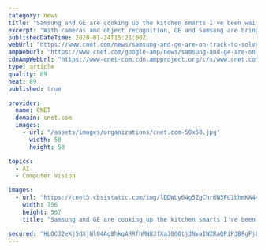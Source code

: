 ```yaml
---
category: news
title: "Samsung and GE are cooking up the kitchen smarts I've been waiting for"
excerpt: "With cameras and object recognition, GE and Samsung are bringing smart kitchen appliances to the US that might actually be useful. The newest version of Samsung's Family Hub smart refrigerator ..."
publishedDateTime: 2020-01-24T15:21:00Z
webUrl: "https://www.cnet.com/news/samsung-and-ge-are-on-track-to-solve-the-pain-of-menu-planning/"
ampWebUrl: "https://www.cnet.com/google-amp/news/samsung-and-ge-are-on-track-to-solve-the-pain-of-menu-planning/"
cdnAmpWebUrl: "https://www-cnet-com.cdn.ampproject.org/c/s/www.cnet.com/google-amp/news/samsung-and-ge-are-on-track-to-solve-the-pain-of-menu-planning/"
type: article
quality: 89
heat: 89
published: true

provider:
  name: CNET
  domain: cnet.com
  images:
    - url: "/assets/images/organizations/cnet.com-50x50.jpg"
      width: 50
      height: 50

topics:
  - AI
  - Computer Vision

images:
  - url: "https://cnet3.cbsistatic.com/img/lDDWLy64g5ZgChr6N3FU1bhmKA4=/756x567/2020/01/22/54be830f-7581-4919-8fa1-f7d5f08392af/ge-kbis-2020-3.jpg"
    width: 756
    height: 567
    title: "Samsung and GE are cooking up the kitchen smarts I've been waiting for"

secured: "HLOCJ2eXj5dXjNl04Ag8hkgARRfhMN8JfXaJ06Otj3NvaIWZRaQPiP3BFgFjLBEE6SCnHdqMVP8JVK7Vug4e7V3OIzzVIpyea91NEoK9JdQHLvplxe9LMP1e7tGUY/2cDK8e+RHBlKPtkx9EA24nFb7h/rGBibVd3/1/cmRjOL+fSFTNYLONxyrJKu2XJckryqoCOBesngRZk22w1gS625NCtFN8WftjkXdftUK4TwjIgf6imO9F/N9DDHuR90rbk4V7QQaktpuQtnqPf3diwFVNm1i0XNq9kWdIg+N07hKboy1ILgLMwPnJKZ5sivQ2;TD0CIwTXTcv2d9rv1L4spQ=="
---
```


